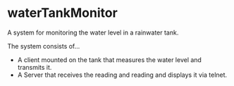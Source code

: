 # waterTankMonitor
A system for monitoring the water level in a rainwater tank.

The system consists of...
- A client mounted on the tank that measures the water level and transmits it.
- A Server that receives the reading and reading and displays it via telnet.

